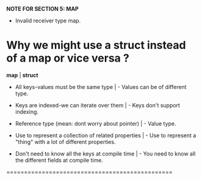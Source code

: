 **NOTE FOR SECTION 5: MAP**

- Invalid receiver type map.

# Why we might use a struct instead of a map or vice versa ?

**map** | **struct**

- All keys-values must be the same type | - Values can be of different type.

- Keys are indexed-we can iterate over them | - Keys don't support indexing.

- Reference type (mean: dont worry about pointer) | - Value type.

- Use to represent a collection of related properties | - Use to represent a "thing" with a lot of different properties.

- Don't need to know all the keys at compile time | - You need to know all the different fields at compile time.

===============================================